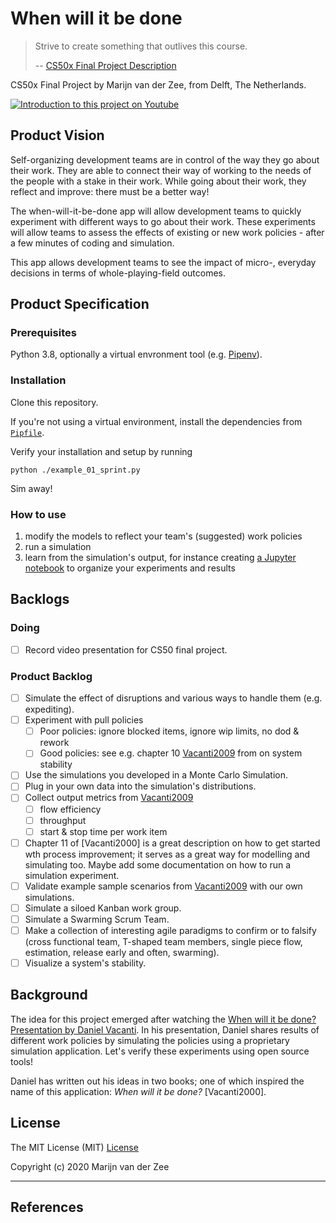 # When will it be done

> Strive to create something that outlives this course.
>
> -- [CS50x Final Project Description]

CS50x Final Project by Marijn van der Zee, from Delft, The Netherlands.

[![Introduction to this project on Youtube](https://i9.ytimg.com/vi_webp/PqcTD3Z9UYE/mqdefault.webp?sqp=CMy79_sF&rs=AOn4CLDkzXYoAU_aomQFDGzu2HJ2t6NBiw)](https://youtu.be/PqcTD3Z9UYE)

## Product Vision

Self-organizing development teams are in control of the way they go about their work.
They are able to connect their way of working
to the needs of the people with a stake in their work.
While going about their work, they reflect and improve: there must be a better way!

The when-will-it-be-done app will allow development teams to 
quickly experiment with different ways to go about their work.
These experiments will allow teams to assess the effects of existing or new work policies -
after a few minutes of coding and simulation.

This app allows development teams to 
see the impact of micro-, everyday decisions in terms of whole-playing-field outcomes.

## Product Specification

### Prerequisites

Python 3.8, optionally a virtual envronment tool (e.g. [Pipenv]). 

### Installation

Clone this repository. 

If you're not using a virtual environment, install the dependencies from [`Pipfile`](./Pipfile).

Verify your installation and setup by running 

```
python ./example_01_sprint.py
```

Sim away!

### How to use

 1. modify the models to reflect your team's (suggested) work policies
 1. run a simulation
 1. learn from the simulation's output, for instance creating [a Jupyter notebook](./notebook.ipynb) to organize your experiments and results

## Backlogs

### Doing

 * [ ] Record video presentation for CS50 final project.

### Product Backlog

 * [ ] Simulate the effect of disruptions and various ways to handle them (e.g. expediting).
 * [ ] Experiment with pull policies
    * [ ] Poor policies: ignore blocked items, ignore wip limits, no dod & rework
    * [ ] Good policies: see e.g. chapter 10 [Vacanti2009] from  on system stability
 * [ ] Use the simulations you developed in a Monte Carlo Simulation.
 * [ ] Plug in your own data into the simulation's distributions.
 * [ ] Collect output metrics from [Vacanti2009]
    * [ ] flow efficiency
    * [ ] throughput
    * [ ] start & stop time per work item
 * [ ] Chapter 11 of [Vacanti2000] is a great description on how to get started wth process improvement; 
       it serves as a great way for modelling and simulating too.
       Maybe add some documentation on how to run a simulation experiment.
 * [ ] Validate example sample scenarios from [Vacanti2009] with our own simulations.
 * [ ] Simulate a siloed Kanban work group.
 * [ ] Simulate a Swarming Scrum Team.
 * [ ] Make a collection of interesting agile paradigms to confirm or to falsify
       (cross functional team, T-shaped team members, single piece flow, estimation,
       release early and often, swarming).
 * [ ] Visualize a system's stability.

## Background

The idea for this project emerged after watching the [When will it be done? Presentation by Daniel Vacanti].
In his presentation, Daniel shares results of different work policies by simulating the policies 
using a proprietary simulation application. Let's verify these experiments using open source tools!

Daniel has written out his ideas in two books; one of which inspired the name of this application:
_When will it be done?_ [Vacanti2000].

## License

The MIT License (MIT) [License]

Copyright (c) 2020 Marijn van der Zee

---

## References

 [CS50x Final Project Description]: https://cs50.harvard.edu/x/2020/project/
 [When will it be done? Presentation by Daniel Vacanti]: https://vimeo.com/239539858
 [Vacanti2009]: https://leanpub.com/whenwillitbedone
 [SimPy]: https://simpy.readthedocs.io/
 [License]: ./LICENSE
 [Pipenv]: https://pypi.org/project/pipenv/